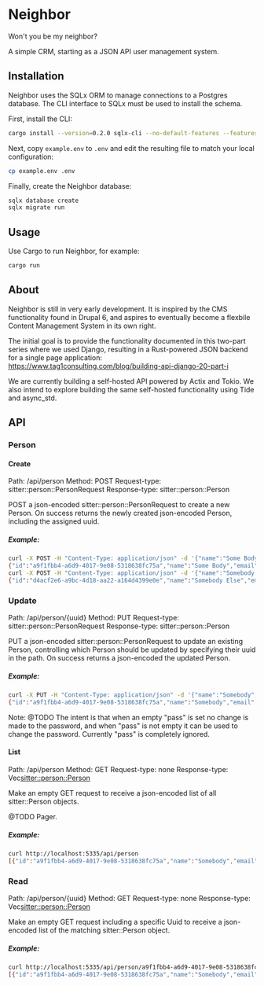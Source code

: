 # Neighbor

Won't you be my neighbor?

A simple CRM, starting as a JSON API user management system.

## Installation

Neighbor uses the SQLx ORM to manage connections to a Postgres database. The CLI interface to SQLx must be used to install the schema.

First, install the CLI:

```sh
cargo install --version=0.2.0 sqlx-cli --no-default-features --features postgres
```

Next, copy `example.env` to `.env` and edit the resulting file to match your local configuration:
```sh
cp example.env .env
```

Finally, create the Neighbor database:
```sh
sqlx database create
sqlx migrate run
```

## Usage

Use Cargo to run Neighbor, for example:

```sh
cargo run
```

## About

Neighbor is still in very early development. It is inspired by the CMS functionality found in Drupal 6, and aspires to eventually become a flexbile Content Management System in its own right.

The initial goal is to provide the functionality documented in this two-part series where we used Django, resulting in a Rust-powered JSON backend for a single page application:
https://www.tag1consulting.com/blog/building-api-django-20-part-i

We are currently building a self-hosted API powered by Actix and Tokio. We also intend to explore building the same self-hosted functionality using Tide and async_std.

## API

### Person

#### Create

Path: /api/person
Method: POST
Request-type: sitter::person::PersonRequest
Response-type: sitter::person::Person

POST a json-encoded sitter::person::PersonRequest to create a new Person. On success returns the newly created json-encoded Person, including the assigned uuid.

##### Example:
```sh
curl -X POST -H "Content-Type: application/json" -d '{"name":"Some Body","email":"somebody@example.com","pass":"f00B@r"}' http://localhost:5335/api/person
{"id":"a9f1fbb4-a6d9-4017-9e08-5318638fc75a","name":"Some Body","email":"somebody@example.com","pass":"f00B@r"}
curl -X POST -H "Content-Type: application/json" -d '{"name":"Somebody Else","email":"somebodyelse@example.com","pass":"f00B@r"}' http://localhost:5335/api/person
{"id":"d4acf2e6-a9bc-4d18-aa22-a164d4399e0e","name":"Somebody Else","email":"somebodyelse@example.com","pass":"f00B@r"}
```

### Update

Path: /api/person/{uuid}
Method: PUT
Request-type: sitter::person::PersonRequest
Response-type: sitter::person::Person

PUT a json-encoded sitter::person::PersonRequest to update an existing Person, controlling which Person should be updated by specifying their uuid in the path. On success returns a json-encoded the updated Person.

##### Example:
```sh
curl -X PUT -H "Content-Type: application/json" -d '{"name":"Somebody","email":"somebody@example.com","pass":""}' http://localhost:5335/api/person/a9f1fbb4-a6d9-4017-9e08-5318638fc75a
{"id":"a9f1fbb4-a6d9-4017-9e08-5318638fc75a","name":"Somebody","email":"somebody@example.com","pass":"f00B@r"}
```

Note: @TODO The intent is that when an empty "pass" is set no change is made to the password, and when "pass" is not empty it can be used to change the password. Currently "pass" is completely ignored.

#### List 

Path: /api/person
Method: GET
Request-type: none
Response-type: Vec<sitter::person::Person>

Make an empty GET request to receive a json-encoded list of all sitter::Person objects.

@TODO Pager.

##### Example:
```sh
curl http://localhost:5335/api/person
[{"id":"a9f1fbb4-a6d9-4017-9e08-5318638fc75a","name":"Somebody","email":"somebody@example.com","pass":"f00B@r"},{"id":"d4acf2e6-a9bc-4d18-aa22-a164d4399e0e","name":"Somebody Else","email":"somebodyelse@example.com","pass":"f00B@r"}]
```

### Read

Path: /api/person/{uuid}
Method: GET
Request-type: none
Response-type: Vec<sitter::person::Person>

Make an empty GET request including a specific Uuid to receive a json-encoded list of the matching sitter::Person object.

##### Example:
```sh
curl http://localhost:5335/api/person/a9f1fbb4-a6d9-4017-9e08-5318638fc75a
[{"id":"a9f1fbb4-a6d9-4017-9e08-5318638fc75a","name":"Somebody","email":"somebody@example.com","pass":"f00B@r"}]
```
